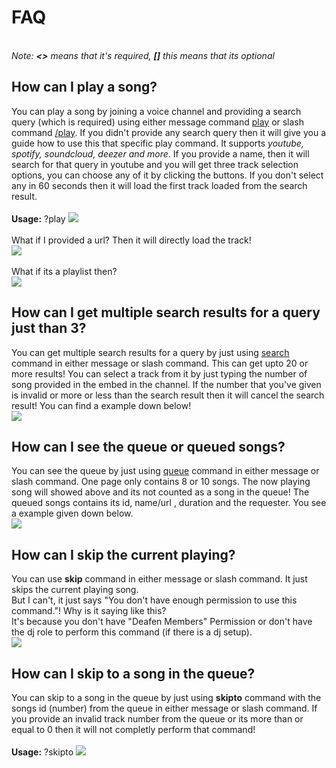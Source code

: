 <h1>FAQ</h1>
<p>
<br>
<i>Note: <b><></b> means that it's required, <b>[]</b> this means that its optional</i>
<br>
</p>

<h2>How can I play a song?</h2>
<p>
You can play a song by joining a voice channel and providing a search query (which is required) using either message command <u>play</u> or slash command <u>/play</u>. If you didn't provide any search query then it will give you a guide how to use this that specific play command. It supports <i>youtube, spotify, soundcloud, deezer and more</i>. If you provide a name, then it will search for that query in youtube and you will get three track selection options, you can choose any of it by clicking the buttons. If you don't select any in 60 seconds then it will load the first track loaded from the search result.
<br><br>
<b>Usage:</b> ?play <query>
<img src = "https://cdn.discordapp.com/attachments/892270315630133268/899173862137294968/unknown.png"></img>
<br><br>
What if I provided a url? Then it will directly load the track!
<br>
<img src = "https://media.discordapp.net/attachments/892270315630133268/899183026687311902/unknown.png"></img>
<br><br>
What if its a playlist then?
<br>
<img src = "https://media.discordapp.net/attachments/892270315630133268/899183834598346792/unknown.png"></img>
<br>
</p>


<h2>How can I get multiple search results for a query just than 3?</h2>
<p>
  You can get multiple search results for a query by just using <u>search</u> command in either message or slash command. This can get upto 20 or more results! You can select a track from it by just typing the number of song provided in the embed in the channel. If the number that you've given is invalid or more or less than the search result then it will cancel the search result! You can find a example down below!
  <br>
  <img src = "https://media.discordapp.net/attachments/892270315630133268/899180084714434600/unknown.png"></img>
</p>


<h2>How can I see the queue or queued songs?</h2>
<p>
  You can see the queue by just using <u>queue</u> command in either message or slash command. One page only contains 8 or 10 songs. The now playing song will showed above and its not counted as a song in the queue! The queued songs contains its id, name/url , duration and the requester. You see a example given down below.
<br>
  <img src = "https://cdn.discordapp.com/attachments/892270315630133268/899181538829303908/unknown.png"></img>
</p>


<h2>How can I skip the current playing?</h2>
<p>
  You can use <b>skip</b> command in either message or slash command. It just skips the current playing song.
  <br>
  But I can't, it just says "You don't have enough permission to use this command."! Why is it saying like this?
  <br>
  It's because you don't have "Deafen Members" Permission or don't have the dj role to perform this command (if there is a dj setup).
  <br>
  <img src = "https://media.discordapp.net/attachments/892270315630133268/899187823507300412/unknown.png"></img>
 </p>
 
 <h2>How can I skip to a song in the queue?</h2>
<p>
  You can skip to a song in the queue by just using <b>skipto</b> command with the songs id (number) from the queue in either message or slash command. If you provide an invalid track number from the queue or its more than or equal to 0 then it will not completly perform that command!
  <br><br>
  <b>Usage:</b> ?skipto <track_number>
  <img src = "https://cdn.discordapp.com/attachments/892270315630133268/899193560589549619/unknown.png"></img>
</p>
